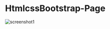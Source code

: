 # HtmlcssBootstrap-Page

![screenshot1](https://user-images.githubusercontent.com/79634998/122961899-c3d73b00-d37c-11eb-9a24-fde4e7d79b8e.png)
